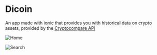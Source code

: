# Dicoin
An app made with ionic that provides you with historical data on crypto assets, provided by the [Cryptocompare API](https://min-api.cryptocompare.com/)

![Home](https://user-images.githubusercontent.com/20376969/147324787-18217d98-e009-4da5-b328-5f449d427abd.png)

![Search](https://user-images.githubusercontent.com/20376969/147324845-8b9c4ea0-ce40-44f0-a7d1-ae6c3ffddff5.png)
